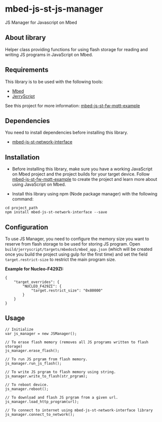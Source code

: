 # mbed-js-st-js-manager
JS Manager for Javascript on Mbed

## About library
Helper class providing functions for using flash storage for reading and writing JS programs in JavaScript on Mbed.

## Requirements
This library is to be used with the following tools:
* [Mbed](https://www.mbed.com/en/platform/mbed-os/)
* [JerryScript](https://github.com/jerryscript-project/jerryscript)

See this project for more information: [mbed-js-st-fw-mqtt-example](https://github.com/STMicroelectronics-CentralLabs/mbed-js-st-examples/tree/master/mbed-js-st-fw-mqtt-example)

## Dependencies
You need to install dependencies before installing this library.
* [mbed-js-st-network-interface](https://www.npmjs.com/package/mbed-js-st-network-interface) 

## Installation
* Before installing this library, make sure you have a working JavaScript on Mbed project and the project builds for your target device.
Follow [mbed-js-st-fw-mqtt-example](https://github.com/STMicroelectronics-CentralLabs/mbed-js-st-examples/tree/master/mbed-js-st-fw-mqtt-example) to create the project and learn more about using JavaScript on Mbed.

* Install this library using npm (Node package manager) with the following command:
```
cd project_path
npm install mbed-js-st-network-interface --save
```

## Configuration
To use JS Manager, you need to configure the memory size you want to reserve from flash storage to be used for storing JS program. Open `build/jerryscript/targets/mbedos5/mbed_app.json` (which will be created once you build the project using gulp for the first time) and set the field `target.restrict-size` to restrict the main program size.

**Example for Nucleo-F429ZI:**

```
{
    "target_overrides": {
        "NUCLEO_F429ZI": {
            "target.restrict_size": "0x80000"
        }
    }
}
```

## Usage
```
// Initialize
var js_manager = new JSManager();

// To erase flash memory (removes all JS programs written to flash storage)
js_manager.erase_flash();

// To run JS prgram from flash memory.
js_manager.run_js_flash();

// To write JS prgram to flash memory using string.
js_manager.write_to_flash(str_prgram);

// To reboot device.
js_manager.reboot();

// To download and flash JS prgram from a given url.
js_manager.load_http_program(url);

// To connect to internet using mbed-js-st-network-interface library
js_manager.connect_to_network();

```
